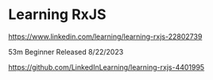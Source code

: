 # Learning RxJS
https://www.linkedin.com/learning/learning-rxjs-22802739

53m Beginner Released 8/22/2023

https://github.com/LinkedInLearning/learning-rxjs-4401995
